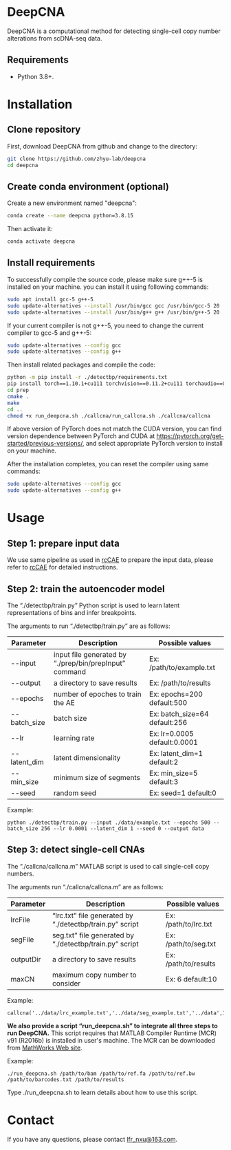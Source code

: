 # DeepCNA

DeepCNA is a computational method for detecting single-cell copy number alterations from scDNA-seq data.

## Requirements

* Python 3.8+.

# Installation
## Clone repository
First, download DeepCNA from github and change to the directory:
```bash
git clone https://github.com/zhyu-lab/deepcna
cd deepcna
```

## Create conda environment (optional)
Create a new environment named "deepcna":
```bash
conda create --name deepcna python=3.8.15
```

Then activate it:
```bash
conda activate deepcna
```

## Install requirements
To successfully compile the source code, please make sure g++-5 is installed on your machine.
you can install it using following commands:
```bash
sudo apt install gcc-5 g++-5
sudo update-alternatives --install /usr/bin/gcc gcc /usr/bin/gcc-5 20  
sudo update-alternatives --install /usr/bin/g++ g++ /usr/bin/g++-5 20
```
If your current compiler is not g++-5, you need to change the current compiler to gcc-5 and g++-5:
```bash
sudo update-alternatives --config gcc
sudo update-alternatives --config g++
```
Then install related packages and compile the code:
```bash
python -m pip install -r ./detectbp/requirements.txt
pip install torch==1.10.1+cu111 torchvision==0.11.2+cu111 torchaudio==0.10.1 -f https://download.pytorch.org/whl/cu111/torch_stable.html
cd prep
cmake .
make
cd ..
chmod +x run_deepcna.sh ./callcna/run_callcna.sh ./callcna/callcna
```
If above version of PyTorch does not match the CUDA version, 
you can find version dependence between PyTorch and CUDA at https://pytorch.org/get-started/previous-versions/, 
and select appropriate PyTorch version to install on your machine.

After the installation completes, you can reset the compiler using same commands:
```bash
sudo update-alternatives --config gcc
sudo update-alternatives --config g++
```
# Usage

## Step 1: prepare input data

We use same pipeline as used in [rcCAE](https://github.com/zhyu-lab/rccae) to prepare the input data, please refer to [rcCAE](https://github.com/zhyu-lab/rccae) for detailed instructions. 

## Step 2: train the autoencoder model

The “./detectbp/train.py” Python script is used to learn latent representations of bins and infer breakpoints.

The arguments to run “./detectbp/train.py” are as follows:

Parameter | Description | Possible values
---- | ----- | ------
--input | input file generated by “./prep/bin/prepInput” command | Ex: /path/to/example.txt
--output | a directory to save results | Ex: /path/to/results
--epochs | number of epoches to train the AE | Ex: epochs=200  default:500
--batch_size | batch size | Ex: batch_size=64  default:256
--lr | learning rate | Ex: lr=0.0005  default:0.0001
--latent_dim | latent dimensionality | Ex: latent_dim=1  default:2
--min_size | minimum size of segments | Ex: min_size=5  default:3
--seed | random seed | Ex: seed=1  default:0

Example:

```
python ./detectbp/train.py --input ./data/example.txt --epochs 500 --batch_size 256 --lr 0.0001 --latent_dim 1 --seed 0 --output data
```

## Step 3: detect single-cell CNAs

The “./callcna/callcna.m” MATLAB script is used to call single-cell copy numbers. 

The arguments run “./callcna/callcna.m” are as follows:

Parameter | Description | Possible values
---- | ----- | ------
lrcFile | “lrc.txt” file generated by “./detectbp/train.py” script | Ex: /path/to/lrc.txt
segFile | seg.txt” file generated by “./detectbp/train.py” script | Ex: /path/to/seg.txt
outputDir | a directory to save results | Ex: /path/to/results
maxCN | maximum copy number to consider | Ex: 6  default:10

Example:

```
callcna('../data/lrc_example.txt','../data/seg_example.txt','../data',10)
```

**We also provide a script “run_deepcna.sh” to integrate all three steps to run DeepCNA.**
This script requires that MATLAB Compiler Runtime (MCR) v91 (R2016b) is installed in user's machine. 
The MCR can be downloaded from [MathWorks Web site](https://www.mathworks.com/products/compiler/matlab-runtime.html). 

Example:

```
./run_deepcna.sh /path/to/bam /path/to/ref.fa /path/to/ref.bw /path/to/barcodes.txt /path/to/results
```
Type ./run_deepcna.sh to learn details about how to use this script.

# Contact

If you have any questions, please contact lfr_nxu@163.com.